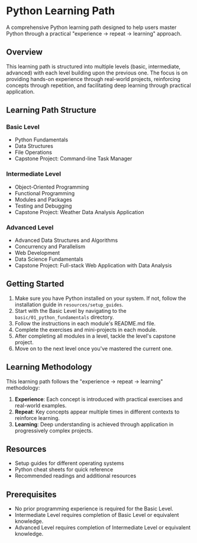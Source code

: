 # Python Learning Path

A comprehensive Python learning path designed to help users master Python through a practical "experience -> repeat -> learning" approach.

## Overview

This learning path is structured into multiple levels (basic, intermediate, advanced) with each level building upon the previous one. The focus is on providing hands-on experience through real-world projects, reinforcing concepts through repetition, and facilitating deep learning through practical application.

## Learning Path Structure

### Basic Level
- Python Fundamentals
- Data Structures
- File Operations
- Capstone Project: Command-line Task Manager

### Intermediate Level
- Object-Oriented Programming
- Functional Programming
- Modules and Packages
- Testing and Debugging
- Capstone Project: Weather Data Analysis Application

### Advanced Level
- Advanced Data Structures and Algorithms
- Concurrency and Parallelism
- Web Development
- Data Science Fundamentals
- Capstone Project: Full-stack Web Application with Data Analysis

## Getting Started

1. Make sure you have Python installed on your system. If not, follow the installation guide in `resources/setup_guides`.
2. Start with the Basic Level by navigating to the `basic/01_python_fundamentals` directory.
3. Follow the instructions in each module's README.md file.
4. Complete the exercises and mini-projects in each module.
5. After completing all modules in a level, tackle the level's capstone project.
6. Move on to the next level once you've mastered the current one.

## Learning Methodology

This learning path follows the "experience -> repeat -> learning" methodology:

1. **Experience**: Each concept is introduced with practical exercises and real-world examples.
2. **Repeat**: Key concepts appear multiple times in different contexts to reinforce learning.
3. **Learning**: Deep understanding is achieved through application in progressively complex projects.

## Resources

- Setup guides for different operating systems
- Python cheat sheets for quick reference
- Recommended readings and additional resources

## Prerequisites

- No prior programming experience is required for the Basic Level.
- Intermediate Level requires completion of Basic Level or equivalent knowledge.
- Advanced Level requires completion of Intermediate Level or equivalent knowledge.